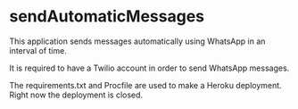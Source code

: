 # sendAutomaticMessages
This application sends messages automatically using WhatsApp in an interval of time.

It is required to have a Twilio account in order to send WhatsApp messages.

The requirements.txt and Procfile are used to make a Heroku deployment. Right now the deployment is closed.
